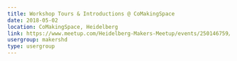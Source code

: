 ```yaml
---
title: Workshop Tours & Introductions @ CoMakingSpace
date: 2018-05-02
location: CoMakingSpace, Heidelberg
link: https://www.meetup.com/Heidelberg-Makers-Meetup/events/250146759/
usergroup: makershd
type: usergroup
---
```

